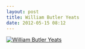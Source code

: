 ```yaml
---
layout: post
title: William Butler Yeats
date: 2012-05-15 08:12
---
```


<a href="http://en.wikipedia.org/wiki/W._B._Yeats"><img src="http://assets.josephholsten.com.s3.amazonaws.com/images/William_Butler_Yeats.jpg" alt="William Butler Yeats" /></a>
